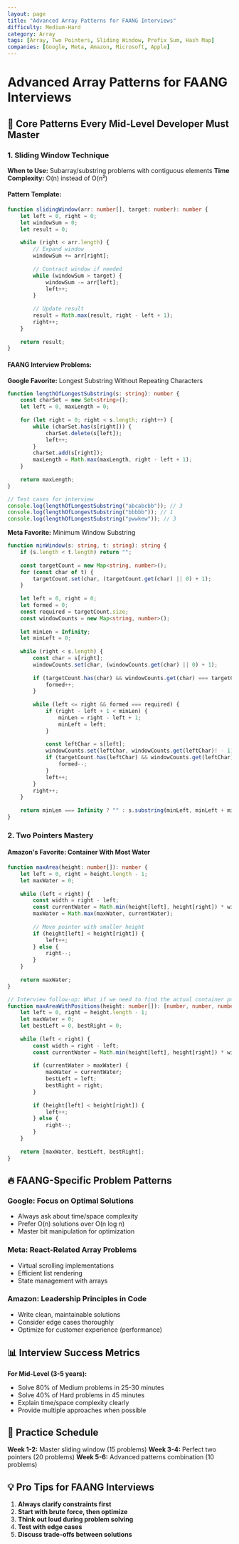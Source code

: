 ```yaml
---
layout: page
title: "Advanced Array Patterns for FAANG Interviews"
difficulty: Medium-Hard
category: Array
tags: [Array, Two Pointers, Sliding Window, Prefix Sum, Hash Map]
companies: [Google, Meta, Amazon, Microsoft, Apple]
---
```


# Advanced Array Patterns for FAANG Interviews

## 🎯 Core Patterns Every Mid-Level Developer Must Master

### 1. Sliding Window Technique

**When to Use:** Subarray/substring problems with contiguous elements
**Time Complexity:** O(n) instead of O(n²)

#### Pattern Template:
```typescript
function slidingWindow(arr: number[], target: number): number {
    let left = 0, right = 0;
    let windowSum = 0;
    let result = 0;
    
    while (right < arr.length) {
        // Expand window
        windowSum += arr[right];
        
        // Contract window if needed
        while (windowSum > target) {
            windowSum -= arr[left];
            left++;
        }
        
        // Update result
        result = Math.max(result, right - left + 1);
        right++;
    }
    
    return result;
}
```

#### FAANG Interview Problems:

**Google Favorite:** Longest Substring Without Repeating Characters
```typescript
function lengthOfLongestSubstring(s: string): number {
    const charSet = new Set<string>();
    let left = 0, maxLength = 0;
    
    for (let right = 0; right < s.length; right++) {
        while (charSet.has(s[right])) {
            charSet.delete(s[left]);
            left++;
        }
        charSet.add(s[right]);
        maxLength = Math.max(maxLength, right - left + 1);
    }
    
    return maxLength;
}

// Test cases for interview
console.log(lengthOfLongestSubstring("abcabcbb")); // 3
console.log(lengthOfLongestSubstring("bbbbb")); // 1
console.log(lengthOfLongestSubstring("pwwkew")); // 3
```

**Meta Favorite:** Minimum Window Substring
```typescript
function minWindow(s: string, t: string): string {
    if (s.length < t.length) return "";
    
    const targetCount = new Map<string, number>();
    for (const char of t) {
        targetCount.set(char, (targetCount.get(char) || 0) + 1);
    }
    
    let left = 0, right = 0;
    let formed = 0;
    const required = targetCount.size;
    const windowCounts = new Map<string, number>();
    
    let minLen = Infinity;
    let minLeft = 0;
    
    while (right < s.length) {
        const char = s[right];
        windowCounts.set(char, (windowCounts.get(char) || 0) + 1);
        
        if (targetCount.has(char) && windowCounts.get(char) === targetCount.get(char)) {
            formed++;
        }
        
        while (left <= right && formed === required) {
            if (right - left + 1 < minLen) {
                minLen = right - left + 1;
                minLeft = left;
            }
            
            const leftChar = s[left];
            windowCounts.set(leftChar, windowCounts.get(leftChar)! - 1);
            if (targetCount.has(leftChar) && windowCounts.get(leftChar)! < targetCount.get(leftChar)!) {
                formed--;
            }
            left++;
        }
        right++;
    }
    
    return minLen === Infinity ? "" : s.substring(minLeft, minLeft + minLen);
}
```

### 2. Two Pointers Mastery

#### Amazon's Favorite: Container With Most Water
```typescript
function maxArea(height: number[]): number {
    let left = 0, right = height.length - 1;
    let maxWater = 0;
    
    while (left < right) {
        const width = right - left;
        const currentWater = Math.min(height[left], height[right]) * width;
        maxWater = Math.max(maxWater, currentWater);
        
        // Move pointer with smaller height
        if (height[left] < height[right]) {
            left++;
        } else {
            right--;
        }
    }
    
    return maxWater;
}

// Interview follow-up: What if we need to find the actual container positions?
function maxAreaWithPositions(height: number[]): [number, number, number] {
    let left = 0, right = height.length - 1;
    let maxWater = 0;
    let bestLeft = 0, bestRight = 0;
    
    while (left < right) {
        const width = right - left;
        const currentWater = Math.min(height[left], height[right]) * width;
        
        if (currentWater > maxWater) {
            maxWater = currentWater;
            bestLeft = left;
            bestRight = right;
        }
        
        if (height[left] < height[right]) {
            left++;
        } else {
            right--;
        }
    }
    
    return [maxWater, bestLeft, bestRight];
}
```

## 🔥 FAANG-Specific Problem Patterns

### Google: Focus on Optimal Solutions
- Always ask about time/space complexity
- Prefer O(n) solutions over O(n log n)
- Master bit manipulation for optimization

### Meta: React-Related Array Problems
- Virtual scrolling implementations
- Efficient list rendering
- State management with arrays

### Amazon: Leadership Principles in Code
- Write clean, maintainable solutions
- Consider edge cases thoroughly
- Optimize for customer experience (performance)

## 📊 Interview Success Metrics

**For Mid-Level (3-5 years):**
- Solve 80% of Medium problems in 25-30 minutes
- Solve 40% of Hard problems in 45 minutes
- Explain time/space complexity clearly
- Provide multiple approaches when possible

## 🎯 Practice Schedule

**Week 1-2:** Master sliding window (15 problems)
**Week 3-4:** Perfect two pointers (20 problems)
**Week 5-6:** Advanced patterns combination (10 problems)

## 💡 Pro Tips for FAANG Interviews

1. **Always clarify constraints first**
2. **Start with brute force, then optimize**
3. **Think out loud during problem solving**
4. **Test with edge cases**
5. **Discuss trade-offs between solutions**